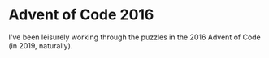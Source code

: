 # Advent of Code 2016

I've been leisurely working through the puzzles in the 2016 Advent of Code (in 2019, naturally).
